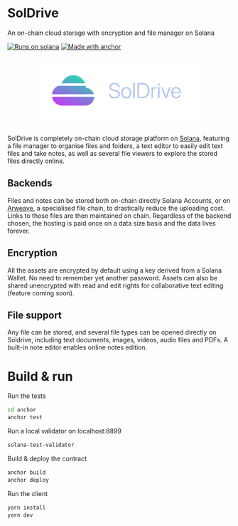 # SolDrive

An on-chain cloud storage with encryption and file manager on Solana

[![Runs on solana](https://img.shields.io/badge/Runs%20on-solana-green.svg?style=flat-square)](https://solana.com/)
[![Made with anchor](https://img.shields.io/badge/Made%20width-anchor-purple.svg?style=flat-square)](https://github.com/coral-xyz/anchor)

<div align="center">
  <img src="src/assets/logo-transparent.png" height="128" style="margin-top: 15px; margin-bottom: 15px">
</div>

SolDrive is completely on-chain cloud storage platform on [Solana](https://solana.com/), featuring a file manager to organise files and folders, a text editor to easily edit text files and take notes, as well as several file viewers to explore the stored files directly online.

## Backends

Files and notes can be stored both on-chain directly Solana Accounts, or on [Arweave](https://www.arweave.org/), a specialised file chain, to drastically reduce the uploading cost. Links to those files are then maintained on chain. Regardless of the backend chosen, the hosting is paid once on a data size basis and the data lives forever.

## Encryption

All the assets are encrypted by default using a key derived from a Solana Wallet. No need to remember yet another password. Assets can also be shared unencrypted with read and edit rights for collaborative text editing (feature coming soon).

## File support

Any file can be stored, and several file types can be opened directly on Soldrive, including text documents, images, videos, audio files and PDFs. A built-in note editor enables online notes edition.

# Build & run

Run the tests

```bash
cd anchor
anchor test
```

Run a local validator on localhost:8899

```bash
solana-test-validator
```

Build & deploy the contract

```bash
anchor build 
anchor deploy
```

Run the client

```bash
yarn install
yarn dev
```
